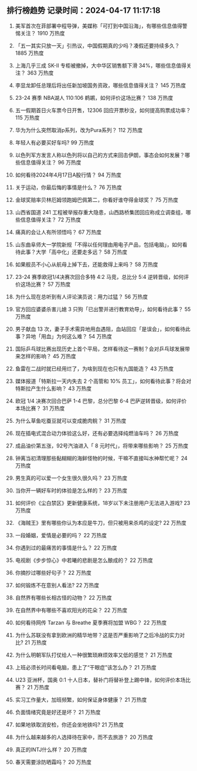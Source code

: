 
## 排行榜趋势 记录时间：2024-04-17 11:17:18
  
  1. 美军首次在菲部署中程导弹，美媒称「可打到中国沿海」，有哪些信息值得警惕关注？ 1910 万热度
    
  2. 「五一其实只放一天」引热议，中国假期真的少吗？凑假还要持续多久？ 1885 万热度
    
  3. 上海几乎三成 SK-II 专柜被撤掉，大中华区销售额下滑 34%，哪些信息值得关注？ 363 万热度
    
  4. 李显龙卸任总理后将出任新加坡国务资政，哪些信息值得关注？ 145 万热度
    
  5. 23-24 赛季 NBA湖人 110:106 鹈鹕，如何评价这场比赛？ 138 万热度
    
  6. 五一假期首日火车票今日开售，12306 回应开票秒没，如何提高购票成功率？ 115 万热度
    
  7. 华为为什么突然取消p系列，改为Pura系列？ 112 万热度
    
  8. 年轻人有必要买好车吗? 99 万热度
    
  9. 以色列军方发言人称以色列将以自己的方式来回击伊朗，事态会如何发展？哪些信息值得关注？ 96 万热度
    
  10. 如何看待2024年4月17日A股行情？ 94 万热度
    
  11. 关于运动，你最后悔的事情是什么？ 76 万热度
    
  12. 金球奖赔率贝林厄姆领跑姆巴佩第二，你看好谁夺得金球奖？ 75 万热度
    
  13. 山西省国道 241 工程被举报存重大隐患，山西路桥集团回应称成立调查组，哪些信息值得关注？ 72 万热度
    
  14. 痛真的会让人有所领悟吗？ 67 万热度
    
  15. 山东曲阜师大一学院新规「不得以任何理由用电子产品，包括电脑」，如何看待此事？大学「高中化」还要走多远？ 58 万热度
    
  16. 如果舰员不小心从航母上掉下去，还能救得上来吗？ 58 万热度
    
  17. 23-24 赛季欧冠1/4决赛次回合多特 4:2 马竞，总比分 5:4 逆转晋级，如何评价这场比赛？ 57 万热度
    
  18. 为什么现在总听到有人评论演员说：用力过猛？ 56 万热度
    
  19. 官方回应婆婆杀害儿媳 3 只狗「已出警并进行教育劝导」，如何看待此事？ 55 万热度
    
  20. 男子献血 13 次，妻子手术需异地用血遇阻，血站回应「是误会」，如何看待此事？异地「用血」为何这么难？ 54 万热度
    
  21. 国际乒乓球比赛出现历史上首个平局，怎样看待这一赛制？会对乒乓球发展带来怎样的影响？ 45 万热度
    
  22. 鱼雷在二战时就已经用烂了，为啥到现在也只有九国能造？ 43 万热度
    
  23. 媒体报道「特斯拉一天内失去 2 个高管和 10% 员工」，如何看待此事？将会对特斯拉产生什么影响？ 43 万热度
    
  24. 欧冠 1/4 决赛次回合巴萨 1-4 巴黎，总分巴黎 6-4 巴萨逆转晋级，如何评价本场比赛？ 31 万热度
    
  25. 为什么草鱼吃蚕豆就可以变成脆肉鲩？ 31 万热度
    
  26. 现在插电式混合动力体验这么好，还有必要选择纯燃油车吗？ 26 万热度
    
  27. 成品油价第五涨，92号汽油进入「 8 元时代」，将带来哪些影响？ 25 万热度
    
  28. 钟离当初清理那些黏糊糊的海鲜怪物的时候，干嘛不直接叫水神帮忙呢？ 24 万热度
    
  29. 男生真的可以爱一个女生很久很久吗？ 23 万热度
    
  30. 当你开一辆好车时的体验是怎么样的？ 23 万热度
    
  31. 如何评价《尘白禁区》更新健康系统，18岁以下未注册用户无法进入游戏? 23 万热度
    
  32. 《海贼王》里有哪些你认为本应是牛刀，但只被用来杀鸡的设定? 22 万热度
    
  33. 一段婚姻，爱情是必要的吗？ 22 万热度
    
  34. 你遇到过的最痛苦的事情是什么？ 22 万热度
    
  35. 电视剧《步步惊心》中若曦的悲剧是怎么酿成的？ 22 万热度
    
  36. 你摘抄过哪些好句子？ 22 万热度
    
  37. 如何锻炼不在意别人看法? 22 万热度
    
  38. 自然界有哪些长相古怪的动物？ 22 万热度
    
  39. 在自然界中有哪些不喜欢阳光的花朵？ 22 万热度
    
  40. 如何看待网传 Tarzan 与 Breathe 夏季赛将加盟 WBG？ 22 万热度
    
  41. 为什么苏联没有拿到欧洲的精华地带？这是否严重影响了之后冷战的实力对比? 21 万热度
    
  42. 为什么明朝军队打仗给人一种很繁琐麻烦效率又低的感觉？ 21 万热度
    
  43. 上班必须长时间看电脑，患上了“干眼症”该怎么办？ 21 万热度
    
  44. U23 亚洲杯，国奥 0:1 十人日本，替补门将替补登上踢中锋，如何评价本场比赛？ 21 万热度
    
  45. 实习工作量大，加班频繁，如何保证身体健康？ 21 万热度
    
  46. 负面情绪究竟是好还是坏？ 21 万热度
    
  47. 如果地铁取消安检，你还会坐地铁吗? 21 万热度
    
  48. 为什么越来越多的人选择待在家中，而不去旅游？ 20 万热度
    
  49. 真正的INTJ什么样？ 20 万热度
    
  50. 春天需要涂防晒霜吗？ 20 万热度
    
